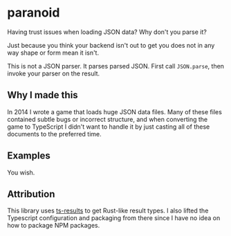 # paranoid

Having trust issues when loading JSON data? Why don't you parse it?

Just because you think your backend isn't out to get you does not in any way
shape or form mean it isn't.

This is not a JSON parser. It parses parsed JSON. First call `JSON.parse`,
then invoke your parser on the result.

## Why I made this

In 2014 I wrote a game that loads huge JSON data files. Many of these files
contained subtle bugs or incorrect structure, and when converting the game to
TypeScript I didn't want to handle it by just casting all of these documents
to the preferred time.

## Examples

You wish.

## Attribution

This library uses [ts-results](https://github.com/vultix/ts-results/) to get
Rust-like result types. I also lifted the Typescript configuration and
packaging from there since I have no idea on how to package NPM packages.
